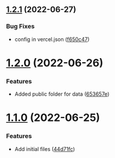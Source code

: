 ## [1.2.1](https://github.com/Pradumnasaraf/SocialSlash/compare/v1.2.0...v1.2.1) (2022-06-27)


### Bug Fixes

* config in vercel.json ([f650c47](https://github.com/Pradumnasaraf/SocialSlash/commit/f650c47901c1681a1588a4560d80eea224bbbb5c))



# [1.2.0](https://github.com/Pradumnasaraf/SocialSlash/compare/v1.1.0...v1.2.0) (2022-06-26)


### Features

* Added public folder for data ([653657e](https://github.com/Pradumnasaraf/SocialSlash/commit/653657e9df4d9ee06cb5e2f6906b0cc19726c4c4))



# [1.1.0](https://github.com/Pradumnasaraf/SocialSlash/compare/44d71fc400aacac423f75754a2b44bf6d52cbc4e...v1.1.0) (2022-06-25)


### Features

* Add initial files ([44d71fc](https://github.com/Pradumnasaraf/SocialSlash/commit/44d71fc400aacac423f75754a2b44bf6d52cbc4e))



